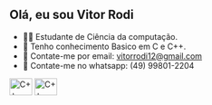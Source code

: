 ## Olá, eu sou Vitor Rodi

- 👨‍💻 Estudante de Ciência da computação.
- 🚀 Tenho conhecimento Basico em C e C++.
- 📧 Contate-me por email: vitorrodi12@gmail.com
- 📲 Contate-me no whatsapp: (49) 99801-2204

</head>
<body>
    <div class="image-container">
        <img alt="C++" height="30" width="40" src="https://www.pngfind.com/pngs/m/280-2802676_c-language-global-or-external-variables-with-examples.png">
        <img alt="C++" height="30" width="40" src="https://e7.pngegg.com/pngimages/46/626/png-clipart-c-logo-the-c-programming-language-computer-icons-computer-programming-source-code-programming-miscellaneous-template.png">
    </div>
</body>
</html>

